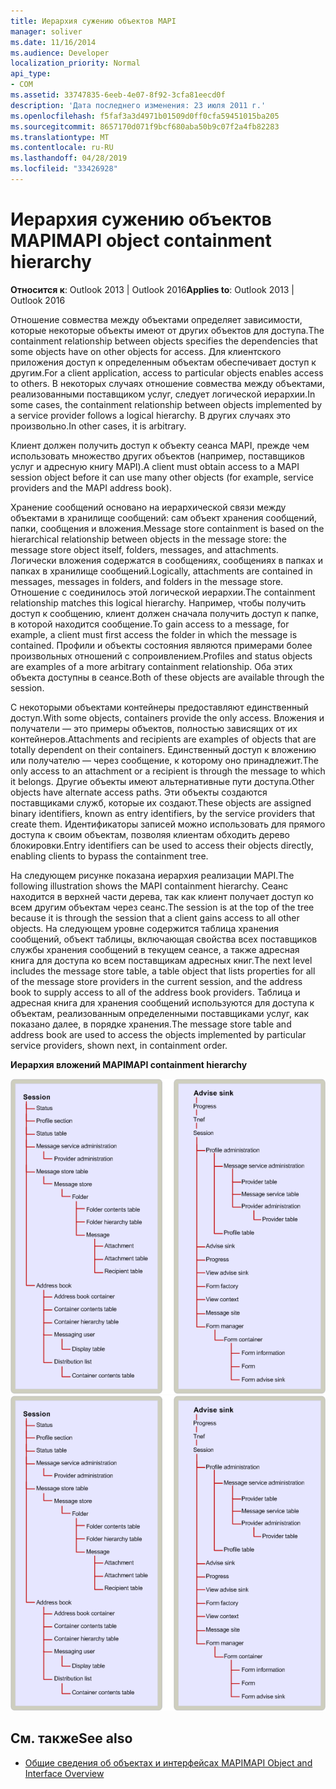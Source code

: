 ```yaml
---
title: Иерархия сужению объектов MAPI
manager: soliver
ms.date: 11/16/2014
ms.audience: Developer
localization_priority: Normal
api_type:
- COM
ms.assetid: 33747835-6eeb-4e07-8f92-3cfa81eecd0f
description: 'Дата последнего изменения: 23 июля 2011 г.'
ms.openlocfilehash: f5faf3a3d4971b01509d0ff0cfa59451015ba205
ms.sourcegitcommit: 8657170d071f9bcf680aba50b9c07f2a4fb82283
ms.translationtype: MT
ms.contentlocale: ru-RU
ms.lasthandoff: 04/28/2019
ms.locfileid: "33426928"
---
```

# <a name="mapi-object-containment-hierarchy"></a><span data-ttu-id="e9a40-103">Иерархия сужению объектов MAPI</span><span class="sxs-lookup"><span data-stu-id="e9a40-103">MAPI object containment hierarchy</span></span>
  
<span data-ttu-id="e9a40-104">**Относится к**: Outlook 2013 | Outlook 2016</span><span class="sxs-lookup"><span data-stu-id="e9a40-104">**Applies to**: Outlook 2013 | Outlook 2016</span></span> 
  
<span data-ttu-id="e9a40-105">Отношение совмества между объектами определяет зависимости, которые некоторые объекты имеют от других объектов для доступа.</span><span class="sxs-lookup"><span data-stu-id="e9a40-105">The containment relationship between objects specifies the dependencies that some objects have on other objects for access.</span></span> <span data-ttu-id="e9a40-106">Для клиентского приложения доступ к определенным объектам обеспечивает доступ к другим.</span><span class="sxs-lookup"><span data-stu-id="e9a40-106">For a client application, access to particular objects enables access to others.</span></span> <span data-ttu-id="e9a40-107">В некоторых случаях отношение совмества между объектами, реализованными поставщиком услуг, следует логической иерархии.</span><span class="sxs-lookup"><span data-stu-id="e9a40-107">In some cases, the containment relationship between objects implemented by a service provider follows a logical hierarchy.</span></span> <span data-ttu-id="e9a40-108">В других случаях это произвольно.</span><span class="sxs-lookup"><span data-stu-id="e9a40-108">In other cases, it is arbitrary.</span></span> 
  
<span data-ttu-id="e9a40-109">Клиент должен получить доступ к объекту сеанса MAPI, прежде чем использовать множество других объектов (например, поставщиков услуг и адресную книгу MAPI).</span><span class="sxs-lookup"><span data-stu-id="e9a40-109">A client must obtain access to a MAPI session object before it can use many other objects (for example, service providers and the MAPI address book).</span></span>
  
<span data-ttu-id="e9a40-110">Хранение сообщений основано на иерархической связи между объектами в хранилище сообщений: сам объект хранения сообщений, папки, сообщения и вложения.</span><span class="sxs-lookup"><span data-stu-id="e9a40-110">Message store containment is based on the hierarchical relationship between objects in the message store: the message store object itself, folders, messages, and attachments.</span></span> <span data-ttu-id="e9a40-111">Логически вложения содержатся в сообщениях, сообщениях в папках и папках в хранилище сообщений.</span><span class="sxs-lookup"><span data-stu-id="e9a40-111">Logically, attachments are contained in messages, messages in folders, and folders in the message store.</span></span> <span data-ttu-id="e9a40-112">Отношение с соединилось этой логической иерархии.</span><span class="sxs-lookup"><span data-stu-id="e9a40-112">The containment relationship matches this logical hierarchy.</span></span> <span data-ttu-id="e9a40-113">Например, чтобы получить доступ к сообщению, клиент должен сначала получить доступ к папке, в которой находится сообщение.</span><span class="sxs-lookup"><span data-stu-id="e9a40-113">To gain access to a message, for example, a client must first access the folder in which the message is contained.</span></span> <span data-ttu-id="e9a40-114">Профили и объекты состояния являются примерами более произвольных отношений с сопроивлением.</span><span class="sxs-lookup"><span data-stu-id="e9a40-114">Profiles and status objects are examples of a more arbitrary containment relationship.</span></span> <span data-ttu-id="e9a40-115">Оба этих объекта доступны в сеансе.</span><span class="sxs-lookup"><span data-stu-id="e9a40-115">Both of these objects are available through the session.</span></span> 
  
<span data-ttu-id="e9a40-116">С некоторыми объектами контейнеры предоставляют единственный доступ.</span><span class="sxs-lookup"><span data-stu-id="e9a40-116">With some objects, containers provide the only access.</span></span> <span data-ttu-id="e9a40-117">Вложения и получатели — это примеры объектов, полностью зависящих от их контейнеров.</span><span class="sxs-lookup"><span data-stu-id="e9a40-117">Attachments and recipients are examples of objects that are totally dependent on their containers.</span></span> <span data-ttu-id="e9a40-118">Единственный доступ к вложению или получателю — через сообщение, к которому оно принадлежит.</span><span class="sxs-lookup"><span data-stu-id="e9a40-118">The only access to an attachment or a recipient is through the message to which it belongs.</span></span> <span data-ttu-id="e9a40-119">Другие объекты имеют альтернативные пути доступа.</span><span class="sxs-lookup"><span data-stu-id="e9a40-119">Other objects have alternate access paths.</span></span> <span data-ttu-id="e9a40-120">Эти объекты создаются поставщиками служб, которые их создают.</span><span class="sxs-lookup"><span data-stu-id="e9a40-120">These objects are assigned binary identifiers, known as entry identifiers, by the service providers that create them.</span></span> <span data-ttu-id="e9a40-121">Идентификаторы записей можно использовать для прямого доступа к своим объектам, позволяя клиентам обходить дерево блокировки.</span><span class="sxs-lookup"><span data-stu-id="e9a40-121">Entry identifiers can be used to access their objects directly, enabling clients to bypass the containment tree.</span></span> 
  
<span data-ttu-id="e9a40-122">На следующем рисунке показана иерархия реализации MAPI.</span><span class="sxs-lookup"><span data-stu-id="e9a40-122">The following illustration shows the MAPI containment hierarchy.</span></span> <span data-ttu-id="e9a40-123">Сеанс находится в верхней части дерева, так как клиент получает доступ ко всем другим объектам через сеанс.</span><span class="sxs-lookup"><span data-stu-id="e9a40-123">The session is at the top of the tree because it is through the session that a client gains access to all other objects.</span></span> <span data-ttu-id="e9a40-124">На следующем уровне содержится таблица хранения сообщений, объект таблицы, включающая свойства всех поставщиков службы хранения сообщений в текущем сеансе, а также адресная книга для доступа ко всем поставщикам адресных книг.</span><span class="sxs-lookup"><span data-stu-id="e9a40-124">The next level includes the message store table, a table object that lists properties for all of the message store providers in the current session, and the address book to supply access to all of the address book providers.</span></span> <span data-ttu-id="e9a40-125">Таблица и адресная книга для хранения сообщений используются для доступа к объектам, реализованным определенными поставщиками услуг, как показано далее, в порядке хранения.</span><span class="sxs-lookup"><span data-stu-id="e9a40-125">The message store table and address book are used to access the objects implemented by particular service providers, shown next, in containment order.</span></span>
  
<span data-ttu-id="e9a40-126">**Иерархия вложений MAPI**</span><span class="sxs-lookup"><span data-stu-id="e9a40-126">**MAPI containment hierarchy**</span></span>
  
<span data-ttu-id="e9a40-127">![Иерархия с иерархией с иерархией,](media/amapi_41.gif "содержаной MAPI")</span><span class="sxs-lookup"><span data-stu-id="e9a40-127">![MAPI containment hierarchy](media/amapi_41.gif "MAPI containment hierarchy")</span></span>
  
## <a name="see-also"></a><span data-ttu-id="e9a40-128">См. также</span><span class="sxs-lookup"><span data-stu-id="e9a40-128">See also</span></span>

- [<span data-ttu-id="e9a40-129">Общие сведения об объектах и интерфейсах MAPI</span><span class="sxs-lookup"><span data-stu-id="e9a40-129">MAPI Object and Interface Overview</span></span>](mapi-object-and-interface-overview.md)

